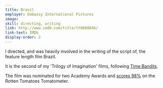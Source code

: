```yaml
---
title: Brazil
employer: Embassy International Pictures
image: 
skill: directing, writing
link: http://www.imdb.com/title/tt0088846/
link-text: IMDb
display-order: 2
---
```


I directed, and was heavily involved in the writing of the script of, the feature length film Brazil.

It is the second of my 'Trilogy of Imagination' films, following [Time Bandits](http://www.imdb.com/title/tt0081633/).

The film was nominated for two Academy Awards and [scores 98%](https://www.rottentomatoes.com/m/1003033-brazil/) on the Rotten Tomatoes Tomatometer.